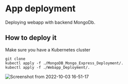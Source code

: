 # App deployment 
Deploying webapp with backend MongoDb.

## How to deploy it
Make sure you have a Kubernetes cluster
```
git clone
kubectl apply -f ./MongoDB_Mongo_Express_Deployment/.
kubectl apply -f ./Webapp_Deployment/.

```
![Screenshot from 2022-10-03 16-51-17](https://user-images.githubusercontent.com/73159522/193607987-3eab7fc9-9ddb-465c-a9e9-500294e06c0e.png)


